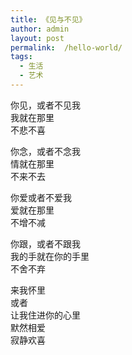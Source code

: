 ```yaml
---
title: 《见与不见》
author: admin
layout: post
permalink:  /hello-world/
tags:
  - 生活
  - 艺术
---
```



你见，或者不见我<br />
我就在那里<br />
不悲不喜<br />
<!--more-->

你念，或者不念我<br />
情就在那里<br />
不来不去<br />

你爱或者不爱我<br />
爱就在那里<br />
不增不减<br />

你跟，或者不跟我<br />
我的手就在你的手里<br />
不舍不弃<br />

来我怀里<br />
或者<br />
让我住进你的心里<br />
默然相爱<br />
寂静欢喜<br />
